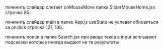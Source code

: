 починить слайдер слетает onMouseMove папка SliderMouseHome.jsx строчка 95.

починить слайдер main в папке App.js useState не успеват обновиться за onclick строчка 127, 136.

починить поиск в папке Search.jsx при вводе текса в input всплывают подсказки которые иногда выдают не те результаты 